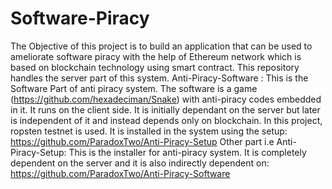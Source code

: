 # Software-Piracy
The Objective of this project is to build an application that can be used to ameliorate software piracy with the help of Ethereum network which is based on blockchain technology using smart contract. This repository handles the server part of this system. Anti-Piracy-Software : This is the Software Part of anti piracy system. The software is a game (https://github.com/hexadeciman/Snake) with anti-piracy codes embedded in it. It runs on the client side. It is initially dependant on the server but later is independent of it and instead depends only on blockchain. In this project, ropsten testnet is used. It is installed in the system using the setup: https://github.com/ParadoxTwo/Anti-Piracy-Setup Other part i.e Anti-Piracy-Setup: This is the installer for anti-piracy system. It is completely dependent on the server and it is also indirectly dependent on: https://github.com/ParadoxTwo/Anti-Piracy-Software

